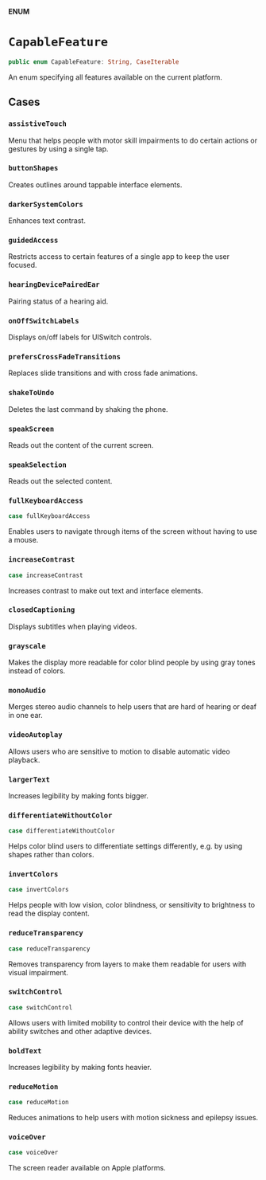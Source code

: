 **ENUM**

# `CapableFeature`

```swift
public enum CapableFeature: String, CaseIterable
```

An enum specifying all features available on the current platform.

## Cases
### `assistiveTouch`

Menu that helps people with motor skill impairments to do certain actions or gestures by using a single tap.

### `buttonShapes`

Creates outlines around tappable interface elements.

### `darkerSystemColors`

Enhances text contrast.

### `guidedAccess`

Restricts access to certain features of a single app to keep the user focused.

### `hearingDevicePairedEar`

Pairing status of a hearing aid.

### `onOffSwitchLabels`

Displays on/off labels for UISwitch controls.

### `prefersCrossFadeTransitions`

Replaces slide transitions and with cross fade animations.

### `shakeToUndo`

Deletes the last command by shaking the phone.

### `speakScreen`

Reads out the content of the current screen.

### `speakSelection`

Reads out the selected content.

### `fullKeyboardAccess`

```swift
case fullKeyboardAccess
```

Enables users to navigate through items of the screen without having to use a mouse.

### `increaseContrast`

```swift
case increaseContrast
```

Increases contrast to make out text and interface elements.

### `closedCaptioning`

Displays subtitles when playing videos.

### `grayscale`

Makes the display more readable for color blind people by using gray tones instead of colors.

### `monoAudio`

Merges stereo audio channels to help users that are hard of hearing or deaf in one ear.

### `videoAutoplay`

Allows users who are sensitive to motion to disable automatic video playback.

### `largerText`

Increases legibility by making fonts bigger.

### `differentiateWithoutColor`

```swift
case differentiateWithoutColor
```

Helps color blind users to differentiate settings differently, e.g. by using shapes rather than colors.

### `invertColors`

```swift
case invertColors
```

Helps people with low vision, color blindness, or sensitivity to brightness to read the display content.

### `reduceTransparency`

```swift
case reduceTransparency
```

Removes transparency from layers to make them readable for users with visual impairment.

### `switchControl`

```swift
case switchControl
```

Allows users with limited mobility to control their device with the help of ability switches and other adaptive devices.

### `boldText`

Increases legibility by making fonts heavier.

### `reduceMotion`

```swift
case reduceMotion
```

Reduces animations to help users with motion sickness and epilepsy issues.

### `voiceOver`

```swift
case voiceOver
```

The screen reader available on Apple platforms.
